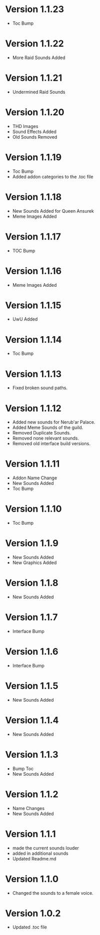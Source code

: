 # Version 1.1.23
- Toc Bump

# Version 1.1.22
- More Raid Sounds Added

# Version 1.1.21
- Undermined Raid Sounds

# Version 1.1.20
- THD Images
- Sound Effects Added
- Old Sounds Removed

# Version 1.1.19

- Toc Bump
- Added addon categories to the .toc file

# Version 1.1.18

- New Sounds Added for Queen Ansurek
- Meme Images Added

# Version 1.1.17

- TOC Bump

# Version 1.1.16

- Meme Images Added

# Version 1.1.15

- UwU Added

# Version 1.1.14

- Toc Bump

# Version 1.1.13

- Fixed broken sound paths.

# Version 1.1.12

- Added new sounds for Nerub'ar Palace.
- Added Meme Sounds of the guild.
- Removed Duplicate Sounds.
- Removed none relevant sounds.
- Removed old interface build versions.

# Version 1.1.11

- Addon Name Change
- New Sounds Added
- Toc Bump

# Version 1.1.10

- Toc Bump

# Version 1.1.9

- New Sounds Added
- New Graphics Added

# Version 1.1.8

- New Sounds Added

# Version 1.1.7

- Interface Bump

# Version 1.1.6

- Interface Bump

# Version 1.1.5

- New Sounds Added

# Version 1.1.4

- New Sounds Added

# Version 1.1.3

- Bump Toc
- New Sounds Added

# Version 1.1.2

- Name Changes
- New Sounds Added

# Version 1.1.1

- made the current sounds louder
- added in additional sounds
- Updated Readme.md

# Version 1.1.0

- Changed the sounds to a female voice.

# Version 1.0.2

- Updated .toc file
